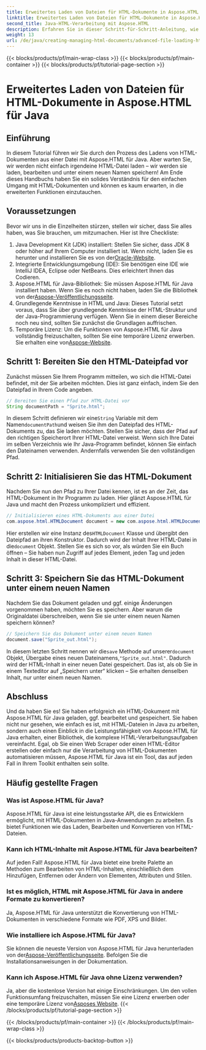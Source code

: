 ```yaml
---
title: Erweitertes Laden von Dateien für HTML-Dokumente in Aspose.HTML für Java
linktitle: Erweitertes Laden von Dateien für HTML-Dokumente in Aspose.HTML für Java
second_title: Java-HTML-Verarbeitung mit Aspose.HTML
description: Erfahren Sie in dieser Schritt-für-Schritt-Anleitung, wie Sie HTML-Dokumente mit Aspose.HTML für Java laden, bearbeiten und speichern. Schalten Sie die erweiterte HTML-Verarbeitung in Ihren Java-Projekten frei.
weight: 13
url: /de/java/creating-managing-html-documents/advanced-file-loading-html-documents/
---
```


{{< blocks/products/pf/main-wrap-class >}}
{{< blocks/products/pf/main-container >}}
{{< blocks/products/pf/tutorial-page-section >}}

# Erweitertes Laden von Dateien für HTML-Dokumente in Aspose.HTML für Java

## Einführung
In diesem Tutorial führen wir Sie durch den Prozess des Ladens von HTML-Dokumenten aus einer Datei mit Aspose.HTML für Java. Aber warten Sie, wir werden nicht einfach irgendeine HTML-Datei laden – wir werden sie laden, bearbeiten und unter einem neuen Namen speichern! Am Ende dieses Handbuchs haben Sie ein solides Verständnis für den einfachen Umgang mit HTML-Dokumenten und können es kaum erwarten, in die erweiterten Funktionen einzutauchen.
## Voraussetzungen
Bevor wir uns in die Einzelheiten stürzen, stellen wir sicher, dass Sie alles haben, was Sie brauchen, um mitzumachen. Hier ist Ihre Checkliste:
1.  Java Development Kit (JDK) installiert: Stellen Sie sicher, dass JDK 8 oder höher auf Ihrem Computer installiert ist. Wenn nicht, laden Sie es herunter und installieren Sie es von der[Oracle-Website](https://www.oracle.com/java/technologies/javase-downloads.html).
2. Integrierte Entwicklungsumgebung (IDE): Sie benötigen eine IDE wie IntelliJ IDEA, Eclipse oder NetBeans. Dies erleichtert Ihnen das Codieren.
3.  Aspose.HTML für Java-Bibliothek: Sie müssen Aspose.HTML für Java installiert haben. Wenn Sie es noch nicht haben, laden Sie die Bibliothek von der[Aspose-Veröffentlichungsseite](https://releases.aspose.com/html/java/).
4. Grundlegende Kenntnisse in HTML und Java: Dieses Tutorial setzt voraus, dass Sie über grundlegende Kenntnisse der HTML-Struktur und der Java-Programmierung verfügen. Wenn Sie in einem dieser Bereiche noch neu sind, sollten Sie zunächst die Grundlagen auffrischen.
5.  Temporäre Lizenz: Um die Funktionen von Aspose.HTML für Java vollständig freizuschalten, sollten Sie eine temporäre Lizenz erwerben. Sie erhalten eine von[Aspose-Website](https://purchase.aspose.com/temporary-license/).

## Schritt 1: Bereiten Sie den HTML-Dateipfad vor
Zunächst müssen Sie Ihrem Programm mitteilen, wo sich die HTML-Datei befindet, mit der Sie arbeiten möchten. Dies ist ganz einfach, indem Sie den Dateipfad in Ihrem Code angeben.
```java
// Bereiten Sie einen Pfad zur HTML-Datei vor
String documentPath = "Sprite.html";
```
 In diesem Schritt definieren wir eine`String` Variable mit dem Namen`documentPath`und weisen Sie ihm den Dateipfad des HTML-Dokuments zu, das Sie laden möchten. Stellen Sie sicher, dass der Pfad auf den richtigen Speicherort Ihrer HTML-Datei verweist. Wenn sich Ihre Datei im selben Verzeichnis wie Ihr Java-Programm befindet, können Sie einfach den Dateinamen verwenden. Andernfalls verwenden Sie den vollständigen Pfad.
## Schritt 2: Initialisieren Sie das HTML-Dokument
Nachdem Sie nun den Pfad zu Ihrer Datei kennen, ist es an der Zeit, das HTML-Dokument in Ihr Programm zu laden. Hier glänzt Aspose.HTML für Java und macht den Prozess unkompliziert und effizient.
```java
// Initialisieren eines HTML-Dokuments aus einer Datei
com.aspose.html.HTMLDocument document = new com.aspose.html.HTMLDocument(documentPath);
```
 Hier erstellen wir eine Instanz des`HTMLDocument` Klasse und übergibt den Dateipfad an ihren Konstruktor. Dadurch wird der Inhalt Ihrer HTML-Datei in die`document` Objekt. Stellen Sie es sich so vor, als würden Sie ein Buch öffnen – Sie haben nun Zugriff auf jedes Element, jeden Tag und jeden Inhalt in dieser HTML-Datei.
## Schritt 3: Speichern Sie das HTML-Dokument unter einem neuen Namen
Nachdem Sie das Dokument geladen und ggf. einige Änderungen vorgenommen haben, möchten Sie es speichern. Aber warum die Originaldatei überschreiben, wenn Sie sie unter einem neuen Namen speichern können?
```java
// Speichern Sie das Dokument unter einem neuen Namen
document.save("Sprite_out.html");
```
 In diesem letzten Schritt nennen wir die`save` Methode auf unserer`document` Objekt, Übergabe eines neuen Dateinamens,`"Sprite_out.html"`. Dadurch wird der HTML-Inhalt in einer neuen Datei gespeichert. Das ist, als ob Sie in einem Texteditor auf „Speichern unter“ klicken – Sie erhalten denselben Inhalt, nur unter einem neuen Namen.
## Abschluss
Und da haben Sie es! Sie haben erfolgreich ein HTML-Dokument mit Aspose.HTML für Java geladen, ggf. bearbeitet und gespeichert. Sie haben nicht nur gesehen, wie einfach es ist, mit HTML-Dateien in Java zu arbeiten, sondern auch einen Einblick in die Leistungsfähigkeit von Aspose.HTML für Java erhalten, einer Bibliothek, die komplexe HTML-Verarbeitungsaufgaben vereinfacht.
Egal, ob Sie einen Web Scraper oder einen HTML-Editor erstellen oder einfach nur die Verarbeitung von HTML-Dokumenten automatisieren müssen, Aspose.HTML für Java ist ein Tool, das auf jeden Fall in Ihrem Toolkit enthalten sein sollte.
## Häufig gestellte Fragen
### Was ist Aspose.HTML für Java?
Aspose.HTML für Java ist eine leistungsstarke API, die es Entwicklern ermöglicht, mit HTML-Dokumenten in Java-Anwendungen zu arbeiten. Es bietet Funktionen wie das Laden, Bearbeiten und Konvertieren von HTML-Dateien.
### Kann ich HTML-Inhalte mit Aspose.HTML für Java bearbeiten?
Auf jeden Fall! Aspose.HTML für Java bietet eine breite Palette an Methoden zum Bearbeiten von HTML-Inhalten, einschließlich dem Hinzufügen, Entfernen oder Ändern von Elementen, Attributen und Stilen.
### Ist es möglich, HTML mit Aspose.HTML für Java in andere Formate zu konvertieren?
Ja, Aspose.HTML für Java unterstützt die Konvertierung von HTML-Dokumenten in verschiedene Formate wie PDF, XPS und Bilder.
### Wie installiere ich Aspose.HTML für Java?
 Sie können die neueste Version von Aspose.HTML für Java herunterladen von der[Aspose-Veröffentlichungsseite](https://releases.aspose.com/html/java/). Befolgen Sie die Installationsanweisungen in der Dokumentation.
### Kann ich Aspose.HTML für Java ohne Lizenz verwenden?
 Ja, aber die kostenlose Version hat einige Einschränkungen. Um den vollen Funktionsumfang freizuschalten, müssen Sie eine Lizenz erwerben oder eine temporäre Lizenz von[Asposes Website](https://purchase.aspose.com/temporary-license/).
{{< /blocks/products/pf/tutorial-page-section >}}

{{< /blocks/products/pf/main-container >}}
{{< /blocks/products/pf/main-wrap-class >}}

{{< blocks/products/products-backtop-button >}}
